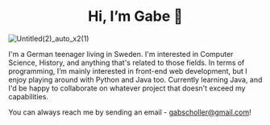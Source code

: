 <h1 align=center> Hi, I’m Gabe 👋</h1>

![Untitled(2)_auto_x2(1)](https://user-images.githubusercontent.com/112906942/190674171-c9506756-db9e-48f6-827f-d84f95f4dd9f.png)

I'm a German teenager living in Sweden. I'm interested in Computer Science, History, and anything that's related to those fields. 
In terms of programming, I’m mainly interested in front-end web development, but I enjoy playing around with Python and Java too. Currently learning Java, and I'd be happy to collaborate on whatever project that doesn't exceed my capabilities. 

You can always reach me by sending an email - gabscholler@gmail.com!
